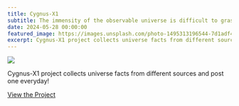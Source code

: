 ```yaml
---
title: Cygnus-X1
subtitle: The immensity of the observable universe is difficult to grasp
date: 2024-05-28 00:00:00
featured_image: https://images.unsplash.com/photo-1495313196544-7d1adf4e628f
excerpt: Cygnus-X1 project collects universe facts from different sources and post one everyday!
---
```


![](https://images.unsplash.com/photo-1495313196544-7d1adf4e628f)

Cygnus-X1 project collects universe facts from different sources and post one everyday!

<a href="https://cygx1.clivern.com/" class="button button--large">View the Project</a>
